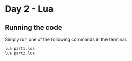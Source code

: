 # Day 2 - Lua

## Running the code

Simply run one of the following commands in the terminal.


```bash
lua part1.lua
lua part2.lua
```
